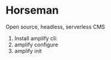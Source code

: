 # Horseman
Open source, headless, serverless CMS

1. Install amplify cli:
2. amplify configure
3. amplify init
